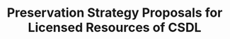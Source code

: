 ---
abstract: null
creators:
- Xiaolin, Zhang
- Ling, Wan
date: null
document_url: https://services.phaidra.univie.ac.at/api/object/o:295010/download
grand_parent: iPRES
institutions: []
keywords:
- beijing
landing_page_url: https://phaidra.univie.ac.at/o:295010
language: eng
layout: publication
license: CC BY-SA 3.0 AT
notes_url: null
parent: iPRES 2004
presentation_url: null
publication_type: presentation
size: 152053
source_name: iPRES
title: Preservation Strategy Proposals for Licensed Resources of CSDL
year: 2004
---